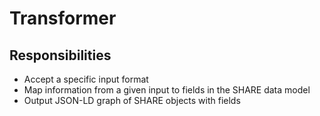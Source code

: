 # Transformer

## Responsibilities

* Accept a specific input format
* Map information from a given input to fields in the SHARE data model
* Output JSON-LD graph of SHARE objects with fields

